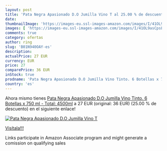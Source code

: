 ```yaml
---
layout: post
title: 'Pata Negra Apasionado D.O Jumilla Vino T al 25.00 % de descuento'
date: 
thumbnailImage: 'https://images-eu.ssl-images-amazon.com/images/I/41OL9asCpsL._SL200_.jpg'
images: [ 'https://images-eu.ssl-images-amazon.com/images/I/41OL9asCpsL._SL200_.jpg' ]
comments: true
category: ofertas
author: ring
slug: 'B01N940OAY-es'
description:
actualPrice: 27 EUR
currency: EUR
price: 27
comparePrice: 36 EUR
inStock: true
prodname: 'Pata Negra Apasionado D.O Jumilla Vino Tinto. 6 Botellas x 750 ml - Total: 4500ml'
country: 'es'
---
```


Ahora mismo tienes [Pata Negra Apasionado D.O Jumilla Vino Tinto. 6 Botellas x 750 ml - Total: 4500ml](https://www.amazon.es/dp/B01N940OAY/?tag=tolees-21) a 27 EUR (original: 36 EUR) (25.00 %  de descuento) en el siguiente enlace!

[![Pata Negra Apasionado D.O Jumilla Vino T](https://images-eu.ssl-images-amazon.com/images/I/41OL9asCpsL._SL200_.jpg)](https://www.amazon.es/dp/B01N940OAY/?tag=tolees-21)

[Visítala!!!](https://www.amazon.es/dp/B01N940OAY/?tag=tolees-21)

Links participate in Amazon Associate program and might generate a comission on qualifying sales
